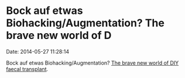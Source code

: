 Bock auf etwas Biohacking/Augmentation? The brave new world of D
================================================================

Date: 2014-05-27 11:28:14

Bock auf etwas Biohacking/Augmentation? [The brave new world of DIY
faecal transplant](http://www.bbc.com/news/magazine-27503660).
